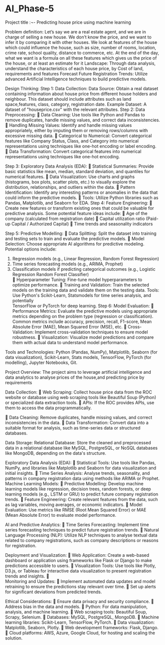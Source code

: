 # AI_Phase-5

Project title :¬- Predicting house price  using                                    machine learning 

Problem definition:
Let’s say we are a real estate agent, and we are in charge of selling a new house. We don’t know the price, and we want to infer it by comparing it with other houses. We look at features of the house which could influence the house, such as size, number of rooms, location, crime rate, school quality, distance to commerce, etc. At the end of the day, what we want is a formula on all these features which gives us the price of the house, or at least an estimate for it
  Landscape: Through data analysis, understand the characteristics of each house price, by
Cost of land, requirements and features
Forecast Future Registration Trends: Utilize advanced Artificial Intelligence techniques to build predictive models.


Design Thinking:
Step 1: Data Collection:
Data Source: Obtain a real dataset containing information about house price from different house holders and neighbour. This dataset should include attributes such as land space,features, class, category, registration date.
Example Dataset: A dataset of "houseprice.csv" with the relevant attributes.
Step 2: Data Preprocessing:
	Data Cleaning: Use tools like Python and Pandas to remove duplicates, handle missing values, and correct data inconsistencies.
	Handling Missing Values: Identify and handle missing values appropriately, either by imputing them or removing rows/columns with excessive missing data.
	Categorical to Numerical: Convert categorical features like Company Status, Class, and Category into numerical representations using techniques like one-hot encoding or label encoding.
	Data Transformation: Convert categorical features into numerical representations using techniques like one-hot encoding.


Step 3: Exploratory Data Analysis (EDA):
	Statistical Summaries: Provide basic statistics like mean, median, standard deviation, and quantiles for numerical features.
	Data Visualization: Use charts and graphs (histograms, box plots, scatter plots, etc.) to visually explore the distribution, relationships, and outliers within the data.
	Pattern Identification: Identify any interesting patterns or anomalies in the data that could inform the predictive models. 
	Tools: Utilize Python libraries such as Pandas, Matplotlib, and Seaborn for EDA.
Step 4: Feature Engineering:
	Create new features or transform existing ones that could be valuable for predictive analysis. Some potential feature ideas include:
	Age of the company (calculated from registration date)
	Capital utilization ratio (Paid-up Capital / Authorized Capital)
	Time trends and seasonality indicators
 
Step 5: Predictive Modelling:
	Data Splitting: Split the dataset into training and testing sets to train and evaluate the predictive models.
	Model Selection: Choose appropriate AI algorithms for predictive modeling. Potential options include:
1.	Regression models (e.g., Linear Regression, Random Forest Regression)
2.	Time series forecasting models (e.g., ARIMA, Prophet)
3.	Classification models if predicting categorical outcomes (e.g., Logistic 
                              Regression Random Forest Classifier)         
	Hyperparameter Tuning: Fine-tune model hyperparameters to optimize performance.
	Training and Validation: Train the selected models on the training data and validate them on the testing data.
           Tools: Use Python's Scikit-Learn, Statsmodels for time series analysis, and potentially            
            TensorFlow or PyTorch for deep learning.
Step 6: Model Evaluation:
	Performance Metrics: Evaluate the predictive models using appropriate metrics depending on the problem type (regression or classification). Common metrics include accuracy, precision, recall, F1-score, Mean Absolute Error (MAE), Mean Squared Error (MSE), etc.
	Cross-Validation: Implement cross-validation techniques to ensure model robustness.
	Visualization: Visualize model predictions and compare them with actual data to understand model performance.

Tools and Technologies:
Python (Pandas, NumPy), Matplotlib, Seaborn (for data visualization), Scikit-Learn, Stats models, TensorFlow, PyTorch (for modelling), Jupyter Notebooks, Git. 

Project Overview:
The project aims to leverage artificial intelligence and data analytics to analyse prices of the house,and predicting price by requirements

Data Collection:
	Web Scraping: Collect house price data from the ROC website or database using web scraping tools like Beautiful Soup (Python) or specialized data extraction tools.
	APIs: If the ROC provides APIs, use them to access the data programmatically.
 
 
	Data Cleaning: Remove duplicates, handle missing values, and correct inconsistencies in the data.
	Data Transformation: Convert data into a suitable format for analysis, such as time-series data or structured databases.

Data Storage:
   Relational Database: Store the cleaned and preprocessed data in a relational database like MySQL, PostgreSQL, or NoSQL databases like MongoDB, depending on the data's structure.
 
 Exploratory Data Analysis (EDA):
	Statistical Tools: Use tools like Pandas, NumPy, and libraries like Matplotlib and Seaborn for data visualization and initial insights.
	Time Series Analysis: Analyse trends, seasonality, and patterns in company registration data using methods like ARIMA or Prophet.
 Machine Learning Models:
	Predictive Modelling: Develop machine learning models like regression, decision trees, random forests, or deep learning models (e.g., LSTM or GRU) to predict future company registration trends.
	Feature Engineering: Create relevant features from the data, such as lag variables, moving averages, or economic indicators.
	Model Evaluation: Use metrics like RMSE (Root Mean Squared Error) or MAE (Mean Absolute Error) to evaluate model performance.

 AI and Predictive Analytics: 
	Time Series Forecasting: Implement time series forecasting techniques to predict future registration trends.
	Natural Language Processing (NLP): Utilize NLP techniques to analyse textual data related to company registrations, such as company descriptions or reasons for registration.
 
 Deployment and Visualization: 
	Web Application: Create a web-based dashboard or application using frameworks like Flask or Django to make predictions accessible to users.
	Visualization Tools: Use tools like Plotly, D3.js, or Tableau for interactive data visualization to present registration trends and insights.
	
 Monitoring and Updates:
	Implement automated data updates and model retraining to ensure the predictions stay relevant over time.
	Set up alerts for significant deviations from predicted trends.

 Ethical Considerations: 
	Ensure data privacy and security compliance.
	Address bias in the data and models.
	Python: For data manipulation, analysis, and machine learning.
	Web scraping tools: Beautiful Soup, Scrapy, Selenium.
	Databases: MySQL, PostgreSQL, MongoDB.
	Machine learning libraries: Scikit-Learn, TensorFlow, PyTorch.
	Data visualization: Matplotlib, Seaborn, Plotly.
	Web development frameworks: Flask, Django.
	Cloud platforms: AWS, Azure, Google Cloud, for hosting and scaling the solution.

        








	
